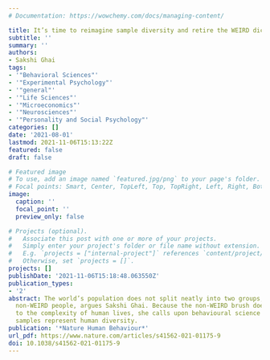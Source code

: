 ```yaml
---
# Documentation: https://wowchemy.com/docs/managing-content/

title: It’s time to reimagine sample diversity and retire the WEIRD dichotomy
subtitle: ''
summary: ''
authors:
- Sakshi Ghai
tags:
- '"Behavioral Sciences"'
- '"Experimental Psychology"'
- '"general"'
- '"Life Sciences"'
- '"Microeconomics"'
- '"Neurosciences"'
- '"Personality and Social Psychology"'
categories: []
date: '2021-08-01'
lastmod: 2021-11-06T15:13:22Z
featured: false
draft: false

# Featured image
# To use, add an image named `featured.jpg/png` to your page's folder.
# Focal points: Smart, Center, TopLeft, Top, TopRight, Left, Right, BottomLeft, Bottom, BottomRight.
image:
  caption: ''
  focal_point: ''
  preview_only: false

# Projects (optional).
#   Associate this post with one or more of your projects.
#   Simply enter your project's folder or file name without extension.
#   E.g. `projects = ["internal-project"]` references `content/project/deep-learning/index.md`.
#   Otherwise, set `projects = []`.
projects: []
publishDate: '2021-11-06T15:18:48.063550Z'
publication_types:
- '2'
abstract: The world’s population does not split neatly into two groups, WEIRD and
  non-WEIRD people, argues Sakshi Ghai. Because the non-WEIRD brush does not do justice
  to the complexity of human lives, she calls upon behavioural science to ensure that
  samples represent human diversity.
publication: '*Nature Human Behaviour*'
url_pdf: https://www.nature.com/articles/s41562-021-01175-9
doi: 10.1038/s41562-021-01175-9
---
```

